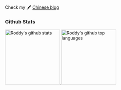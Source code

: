 Check my 🖋 [Chinese blog](https://blog.yahui.wang/)

### Github Stats
<a href="https://github.com/appleboy">
  <img height="180em" src="https://github-readme-stats.vercel.app/api?username=YahuiWong&show_icons=true&theme=merko&count_private=true&bg_color=DEG,COLOR1,COLOR2,COLOR3...COLOR10" alt="Roddy's github stats" />
  <img height="180em" src="https://github-readme-stats.vercel.app/api/top-langs/?username=YahuiWong&theme=merko&layout=compact&bg_color=DEG,COLOR1,COLOR2,COLOR3...COLOR10" alt="Roddy's github top languages" />
</a>
<br/>
